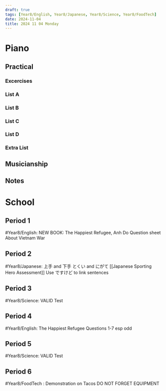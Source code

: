 ```yaml
---
draft: true
tags: [Year8/English, Year8/Japanese, Year8/Science, Year8/FoodTech]
date: 2024-11-04
title: 2024 11 04 Monday
---
```



# Piano

## Practical

### Excercises

### List A

### List B

### List C

### List D

### Extra List

## Musicianship

## Notes

# School

## Period 1

#Year8/English:
 NEW BOOK:
 The Happiest Refugee, Anh Do
 Question sheet
 About Vietnam War

## Period 2

#Year8/Japanese:
 上手 and 下手
  とくい and にがて
 [[Japanese Sporting Hero Assessment]]
 Use ですけど to link sentences

## Period 3

#Year8/Science:
 VALID Test

## Period 4

#Year8/English:
 The Happiest Refugee
  Questions 1-7 esp odd

## Period 5

#Year8/Science:
 VALID Test

## Period 6

#Year8/FoodTech :
 Demonstration on Tacos
 DO NOT FORGET EQUIPMENT
